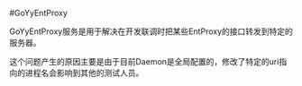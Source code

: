 #GoYyEntProxy

GoYyEntProxy服务是用于解决在开发联调时把某些EntProxy的接口转发到特定的服务器。

这个问题产生的原因主要是由于目前Daemon是全局配置的，修改了特定的uri指向的进程名会影响到其他的测试人员。